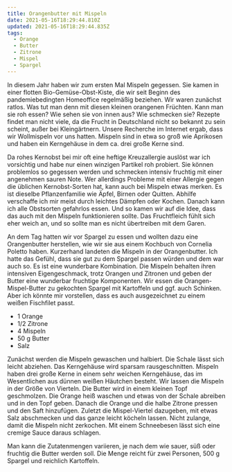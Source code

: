 ```yaml
---
title: Orangenbutter mit Mispeln
date: 2021-05-16T18:29:44.810Z
updated: 2021-05-16T18:29:44.835Z
tags:
  - Orange
  - Butter
  - Zitrone
  - Mispel
  - Spargel
---
```

In diesem Jahr haben wir zum ersten Mal Mispeln gegessen. Sie kamen in einer flotten Bio-Gemüse-Obst-Kiste, die wir seit Beginn des pandemiebedingten Homeoffice regelmäßig beziehen. Wir waren zunächst ratlos. Was tut man denn mit diesen kleinen orangenen Früchten. Kann man sie roh essen? Wie sehen sie von innen aus? Wie schmecken sie? Rezepte findet man nicht viele, da die Frucht in Deutschland nicht so bekannt zu sein scheint, außer bei Kleingärtnern. Unsere Recherche im Internet ergab, dass wir Wollmispeln vor uns hatten. Mispeln sind in etwa so groß wie Aprikosen und haben ein Kerngehäuse in dem ca. drei große Kerne sind. 

Da rohes Kernobst bei mir oft eine heftige Kreuzallergie auslöst war ich vorsichtig und habe nur einen winzigen Partikel roh probiert. Sie können problemlos so gegessen werden und schmecken intensiv fruchtig mit einer angenehmen sauren Note. Wer allerdings Probleme mit einer Allergie gegen die üblichen Kernobst-Sorten hat, kann auch bei Mispeln etwas merken. Es ist dieselbe Pflanzenfamilie wie Äpfel, Birnen oder Quitten. Abhilfe verschaffe ich mir meist durch leichtes Dämpfen oder Kochen. Danach kann ich alle Obstsorten gefahrlos essen. Und so kamen wir auf die Idee, dass das auch mit den Mispeln funktionieren sollte. Das Fruchtfleich fühlt sich eher weich an, und so sollte man es nicht übertreiben mit dem Garen. 

An dem Tag hatten wir vor Spargel zu essen und wollten dazu eine Orangenbutter herstellen, wie wir sie aus einem Kochbuch von Cornelia Poletto haben. Kurzerhand landeten die Mispeln in der Orangenbutter. Ich hatte das Gefühl, dass sie gut zu dem Spargel passen würden und dem war auch so. Es ist eine wunderbare Kombination. Die Mispeln behalten ihren intensiven Eigengeschmack, trotz Orangen und Zitronen und geben der Butter eine wunderbar fruchtige Komponenten. 
Wir essen die Orangen-Mispel-Butter zu gekochten Spargel mit Kartoffeln und ggf. auch Schinken. Aber ich könnte mir vorstellen, dass es auch ausgezeichnet zu einem weißen Fischfilet passt. 

* 1 Orange
* 1/2 Zitrone
* 4 Mispeln
* 50 g Butter
* Salz

Zunächst werden die Mispeln gewaschen und halbiert. Die Schale lässt sich leicht abziehen. Das Kerngehäuse wird sparsam rausgeschnitten. Mispeln haben drei große Kerne in einem sehr weichen Kerngehäuse, das im Wesentlichen aus dünnen weißen Häutchen besteht. Wir lassen die Mispeln in der Größe von Vierteln. 
Die Butter wird in einem kleinen Topf geschmolzen. Die Orange heiß waschen und etwas von der Schale abreiben und in den Topf geben. Danach die Orange und die halbe Zitrone pressen und den Saft hinzufügen. Zuletzt die Mispel-Viertel dazugeben, mit etwas Salz abschmecken und das ganze leicht köcheln lassen. Nicht zulange, damit die Mispeln nicht zerkochen. Mit einem Schneebesen lässt sich eine cremige Sauce daraus schlagen. 

Man kann die Zutatenmengen variieren, je nach dem wie sauer, süß oder fruchtig die Butter werden soll. Die Menge reicht für zwei Personen, 500 g Spargel und reichlich Kartoffeln.